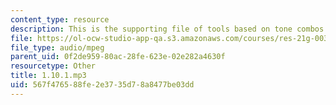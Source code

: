 ```yaml
---
content_type: resource
description: This is the supporting file of tools based on tone combos.
file: https://ol-ocw-studio-app-qa.s3.amazonaws.com/courses/res-21g-003-learning-chinese-a-foundation-course-in-mandarin-spring-2011/567f476588fe2e3735d78a8477be03dd_1.10.1.mp3
file_type: audio/mpeg
parent_uid: 0f2de959-80ac-28fe-623e-02e282a4630f
resourcetype: Other
title: 1.10.1.mp3
uid: 567f4765-88fe-2e37-35d7-8a8477be03dd
---
```

